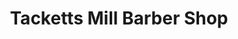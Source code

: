 ---
title: "Tacketts Mill Barber Shop"
url: /woodbridge/tacketts-mill-barber-shop/
shop: hairdresser
---
